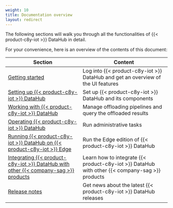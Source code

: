 ```yaml
---
weight: 10
title: Documentation overview
layout: redirect
---
```


The following sections will walk you through all the functionalities of {{< product-c8y-iot >}} DataHub in detail.

For your convenience, here is an overview of the contents of this document:

| Section | Content |
| -----   | -----   |
| [Getting started](/datahub/getting-started-with-datahub) | Log into {{< product-c8y-iot >}} DataHub and get an overview of the UI features |
| [Setting up {{< product-c8y-iot >}} DataHub](/datahub/setting-up-datahub) | Set up {{< product-c8y-iot >}} DataHub and its components |
| [Working with {{< product-c8y-iot >}} DataHub](/datahub/working-with-datahub) | Manage offloading pipelines and query the offloaded results |
| [Operating {{< product-c8y-iot >}} DataHub](/datahub/operating-datahub) | Run administrative tasks |
| [Running {{< product-c8y-iot >}} DataHub on {{< product-c8y-iot >}} Edge](/datahub/running-datahub-on-the-edge) | Run the Edge edition of {{< product-c8y-iot >}} DataHub |
| [Integrating {{< product-c8y-iot >}} DataHub with other {{< company-sag >}} products](/datahub/integrating-datahub-with-sag-products) | Learn how to integrate {{< product-c8y-iot >}} DataHub with other {{< company-sag >}} products |
| [Release notes](/datahub/datahub-release-notes) | Get news about the latest {{< product-c8y-iot >}} DataHub releases |
